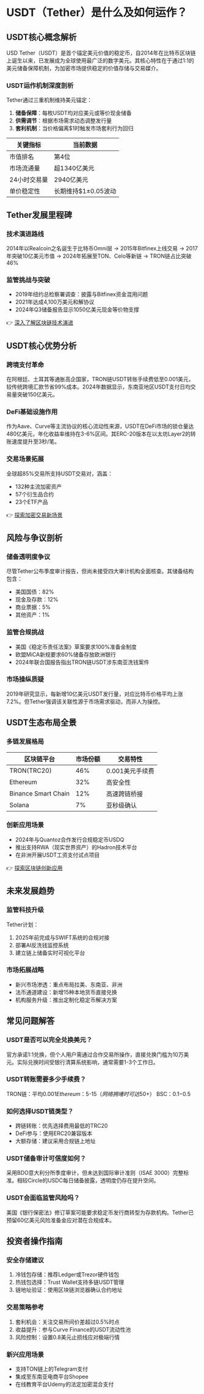 # USDT（Tether）是什么及如何运作？

## USDT核心概念解析

USD Tether（USDT）是首个锚定美元价值的稳定币，自2014年在比特币区块链上诞生以来，已发展成为全球使用最广泛的数字美元。其核心特性在于通过1:1的美元储备保障机制，为加密市场提供稳定的价值存储与交易媒介。

### USDT运作机制深度剖析
Tether通过三重机制维持美元锚定：
1. **储备保障**：每枚USDT均对应美元或等价现金储备
2. **供需调节**：根据市场需求动态调整发行量
3. **套利机制**：当价格偏离$1时触发市场套利行为回归

| 关键指标       | 当前数据              |
|----------------|-----------------------|
| 市值排名       | 第4位                 |
| 市场流通量     | 超1340亿美元           |
| 24小时交易量   | 2940亿美元             |
| 单价稳定性     | 长期维持$1±0.05波动    |

## Tether发展里程碑

### 技术演进路线
2014年以Realcoin之名诞生于比特币Omni层 → 2015年Bitfinex上线交易 → 2017年突破10亿美元市值 → 2024年拓展至TON、Celo等新链 → TRON链占比突破46%

### 监管挑战与突破
- 2019年纽约总检察署调查：披露与Bitfinex资金混用问题
- 2021年达成4,100万美元和解协议
- 2024年Q3储备报告显示1050亿美元现金等价物支撑

👉 [深入了解区块链技术演进](https://bit.ly/okx_welcome)

## USDT核心优势分析

### 跨境支付革命
在阿根廷、土耳其等通胀高企国家，TRON链USDT转账手续费低至0.001美元，较传统跨境汇款节省99%成本。2024年数据显示，东南亚地区USDT支付日均交易量突破150亿美元。

### DeFi基础设施作用
作为Aave、Curve等主流协议的核心流动性来源，USDT在DeFi市场的锁仓量达480亿美元，年化收益率维持在3-6%区间。其ERC-20版本在以太坊Layer2的转账速度提升至3秒/笔。

### 交易场景拓展
全球超85%交易所支持USDT交易对，涵盖：
- 132种主流加密资产
- 57个衍生品合约
- 23个ETF产品

👉 [探索加密交易新场景](https://bit.ly/okx_welcome)

## 风险与争议剖析

### 储备透明度争议
尽管Tether公布季度审计报告，但尚未接受四大审计机构全面核查。其储备结构包含：
- 美国国债：82%
- 现金及存款：12%
- 商业票据：5%
- 其他资产：1%

### 监管合规挑战
- 美国《稳定币责任法案》草案要求100%准备金制度
- 欧盟MiCA新规要求60%储备存放欧洲银行
- 2024年联合国报告指出TRON链USDT涉东南亚洗钱案件

### 市场操纵质疑
2019年研究显示，每新增10亿美元USDT发行量，对应比特币价格平均上涨7.2%。但Tether强调该关联性源于市场需求驱动，而非人为操控。

## USDT生态布局全景

### 多链发展格局
| 区块链平台   | 市场份额 | 交易特性         |
|--------------|----------|------------------|
| TRON(TRC20)  | 46%      | 0.001美元手续费  |
| Ethereum     | 32%      | 高安全性         |
| Binance Smart Chain | 12% | 高速跨链桥接     |
| Solana       | 7%       | 亚秒级确认       |

### 创新应用场景
- 2024年与Quantoz合作发行合规稳定币USDQ
- 推出支持RWA（现实世界资产）的Hadron技术平台
- 在非洲开展USDT工资支付试点项目

👉 [探索区块链创新应用](https://bit.ly/okx_welcome)

## 未来发展趋势

### 监管科技升级
Tether计划：
1. 2025年前完成与SWIFT系统的合规对接
2. 部署AI反洗钱监控系统
3. 建立链上储备实时可视化平台

### 市场拓展战略
- 新兴市场渗透：重点布局拉美、东南亚、非洲
- 法币通道建设：新增15种本地货币直接兑换
- 机构服务升级：推出定制化稳定币解决方案

## 常见问题解答

### USDT是否可以完全兑换美元？
官方承诺1:1兑换，但个人用户需通过合作交易所操作，直接兑换门槛为10万美元。实际兑换时间受银行清算系统影响，通常需要1-3个工作日。

### USDT转账需要多少手续费？
TRON链：平均$0.001
Ethereum：$5-$15（网络拥堵时可达$50+）
BSC：$0.1-$0.5

### 如何选择USDT链类型？
- 跨链转账：优先选择费用最低的TRC20
- DeFi参与：使用ERC20兼容版本
- 大额存储：建议采用合规链上地址

### USDT储备审计可信度如何？
采用BDO意大利分所季度审计，但未达到国际审计准则（ISAE 3000）完整标准。相较Circle的USDC每日储备披露，透明度仍存在提升空间。

### USDT会面临监管风险吗？
美国《银行保密法》修订草案可能要求稳定币发行商转型为存款机构。Tether已预留60亿美元风险准备金应对潜在合规成本。

## 投资者操作指南

### 安全存储建议
1. 冷钱包存储：推荐Ledger或Trezor硬件钱包
2. 热钱包选择：Trust Wallet支持多链USDT管理
3. 链地址验证：使用区块链浏览器确认合约地址

### 交易策略参考
1. 套利机会：关注交易所间价差超过0.5%时点
2. 收益提升：参与Curve Finance的USDT流动性池
3. 风险控制：设置0.8美元止损线应对极端行情

### 新兴应用场景
- 支持TON链上的Telegram支付
- 集成至东南亚电商平台Shopee
- 在线教育平台Udemy的法定加密混合支付